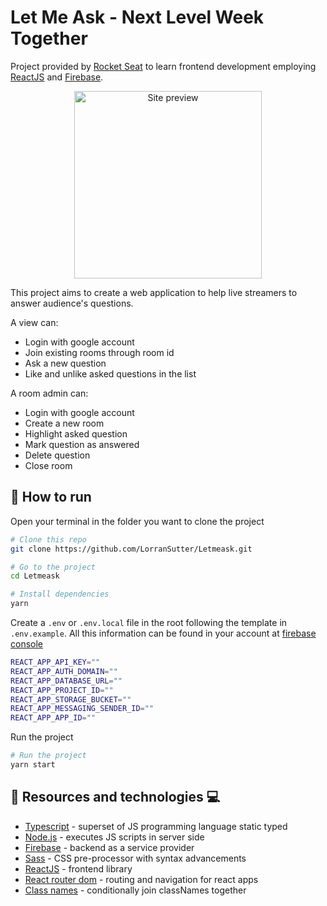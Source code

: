 # Let Me Ask - Next Level Week Together

Project provided by [Rocket Seat](https://rocketseat.com.br/) to learn frontend development employing [ReactJS](https://reactjs.org/) and [Firebase](https://firebase.google.com/).

<div align="center">

<img src="https://res.cloudinary.com/lorransutter/image/upload/v1624749570/Let_me_ask/Let_me_ask.gif" alt="Site preview" height="300"/>

</div>

This project aims to create a web application to help live streamers to answer audience's questions.

A view can:

- Login with google account
- Join existing rooms through room id
- Ask a new question
- Like and unlike asked questions in the list

A room admin can:

- Login with google account
- Create a new room
- Highlight asked question
- Mark question as answered
- Delete question
- Close room

## :runner: How to run

Open your terminal in the folder you want to clone the project

```sh
# Clone this repo
git clone https://github.com/LorranSutter/Letmeask.git

# Go to the project
cd Letmeask

# Install dependencies
yarn
```

Create a `.env` or `.env.local` file in the root following the template in `.env.example`. All this information can be found in your account at [firebase console](https://console.firebase.google.com/)

```sh
REACT_APP_API_KEY=""
REACT_APP_AUTH_DOMAIN=""
REACT_APP_DATABASE_URL=""
REACT_APP_PROJECT_ID=""
REACT_APP_STORAGE_BUCKET=""
REACT_APP_MESSAGING_SENDER_ID=""
REACT_APP_APP_ID=""
```

Run the project

```sh
# Run the project
yarn start
```

## :book: Resources and technologies :computer:

- [Typescript](https://www.typescriptlang.org/) - superset of JS programming language static typed
- [Node.js](https://nodejs.org/en/) - executes JS scripts in server side
- [Firebase](https://firebase.google.com/) - backend as a service provider
- [Sass](https://sass-lang.com/documentation/syntax) - CSS pre-processor with syntax advancements
- [ReactJS](https://reactjs.org/) - frontend library
- [React router dom](https://www.npmjs.com/package/react-router-dom) - routing and navigation for react apps
- [Class names](https://www.npmjs.com/package/classnames) - conditionally join classNames together